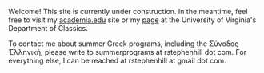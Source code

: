 Welcome! This site is currently under construction. In the meantime, feel free to visit my <a href="https://virginia.academia.edu/RStephenHill">academia.edu</a> site or my <a href="http://classics.as.virginia.edu/people/profile/rsh7bu">page</a> at the University of Virginia's Department of Classics.

To contact me about summer Greek programs, including the Σύνοδος Ἑλληνική, please write to summerprograms at rstephenhill dot com. For everything else, I can be reached at rstephenhill at gmail dot com.
